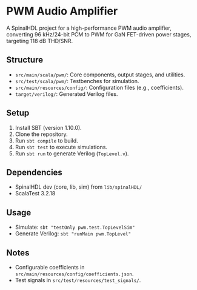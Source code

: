 # PWM Audio Amplifier

A SpinalHDL project for a high-performance PWM audio amplifier, converting 96 kHz/24-bit PCM to PWM for GaN FET-driven power stages, targeting 118 dB THD/SNR.

## Structure
- `src/main/scala/pwm/`: Core components, output stages, and utilities.
- `src/test/scala/pwm/`: Testbenches for simulation.
- `src/main/resources/config/`: Configuration files (e.g., coefficients).
- `target/verilog/`: Generated Verilog files.

## Setup
1. Install SBT (version 1.10.0).
2. Clone the repository.
3. Run `sbt compile` to build.
4. Run `sbt test` to execute simulations.
5. Run `sbt run` to generate Verilog (`TopLevel.v`).

## Dependencies
- SpinalHDL dev (core, lib, sim) from `lib/spinalHDL/`
- ScalaTest 3.2.18

## Usage
- Simulate: `sbt "testOnly pwm.test.TopLevelSim"`
- Generate Verilog: `sbt "runMain pwm.TopLevel"`

## Notes
- Configurable coefficients in `src/main/resources/config/coefficients.json`.
- Test signals in `src/test/resources/test_signals/`.
